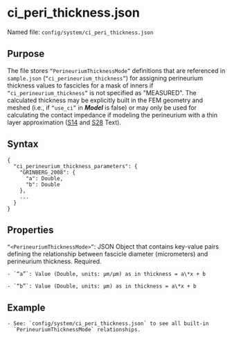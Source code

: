 
# ci\_peri\_thickness.json

Named file: `config/system/ci_peri_thickness.json`

## Purpose
The file stores `“PerineuriumThicknessMode”` definitions that
  are referenced in `sample.json` (`“ci_perineurium_thickness”`) for
  assigning perineurium thickness values to fascicles for a mask of
  inners if `“ci_perineurium_thickness”` is not specified as "MEASURED".
  The calculated thickness may be explicitly built in the FEM geometry
  and meshed (i.e., if `“use_ci”` in ***Model*** is false) or may only
  be used for calculating the contact impedance if modeling the
  perineurium with a thin layer approximation ([S14](S14-Creating-sample-specific-nerve-morphologies-in-COMSOL) and [S28](S28-Definition-of-perineurium) Text).

## Syntax
  ```
  {
    "ci_perineurium_thickness_parameters": {
      "GRINBERG_2008": {
        "a": Double,
        "b": Double
      },
      ...
    }
  }
  ```
## Properties

  `“<PerineuriumThicknessMode>”`: JSON Object that contains key-value
  pairs defining the relationship between fascicle diameter (micrometers)
  and perineurium thickness. Required.

    - `“a”`: Value (Double, units: µm/µm) as in thickness = a\*x + b

    - `“b”`: Value (Double, units: µm) as in thickness = a\*x + b

  <!-- end list -->

## Example

  <!-- end list -->

    - See: `config/system/ci_peri_thickness.json` to see all built-in
      `PerineuriumThicknessMode` relationships.
